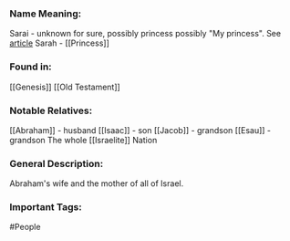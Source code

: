 ### Name Meaning:
Sarai - unknown for sure, possibly princess possibly "My princess". See [article](https://armstronginstitute.org/818-what-does-the-name-sarai-really-mean)
Sarah - [[Princess]]

### Found in:
[[Genesis]]
[[Old Testament]]

### Notable Relatives:
[[Abraham]] - husband
[[Isaac]] - son
[[Jacob]] - grandson
[[Esau]] - grandson
The whole [[Israelite]] Nation

### General Description:
Abraham's wife and the mother of all of Israel.
### Important Tags:
#People